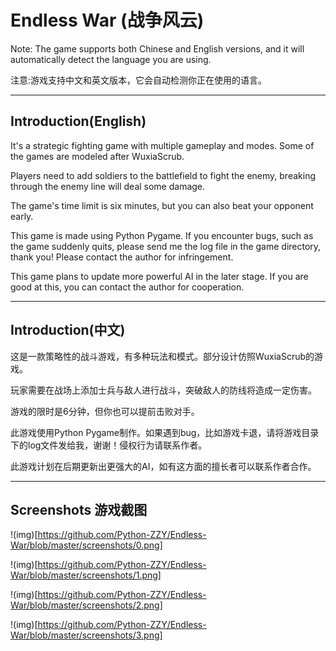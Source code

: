 # Endless War (战争风云)

Note: The game supports both Chinese and English versions, and it will automatically detect the language you are using.

注意:游戏支持中文和英文版本，它会自动检测你正在使用的语言。

---

## Introduction(English)

It's a strategic fighting game with multiple gameplay and modes.  Some of the games are modeled after WuxiaScrub.

Players need to add soldiers to the battlefield to fight the enemy, breaking through the enemy line will deal some damage.

The game's time limit is six minutes, but you can also beat your opponent early.

This game is made using Python Pygame.  If you encounter bugs, such as the game suddenly quits, please send me the log file in the game directory, thank you!  Please contact the author for infringement.

This game plans to update more powerful AI in the later stage.  If you are good at this, you can contact the author for cooperation.

---

## Introduction(中文)

这是一款策略性的战斗游戏，有多种玩法和模式。部分设计仿照WuxiaScrub的游戏。

玩家需要在战场上添加士兵与敌人进行战斗，突破敌人的防线将造成一定伤害。

游戏的限时是6分钟，但你也可以提前击败对手。

此游戏使用Python Pygame制作。如果遇到bug，比如游戏卡退，请将游戏目录下的log文件发给我，谢谢！侵权行为请联系作者。

此游戏计划在后期更新出更强大的AI，如有这方面的擅长者可以联系作者合作。

---

## Screenshots 游戏截图

!(img)[https://github.com/Python-ZZY/Endless-War/blob/master/screenshots/0.png]

!(img)[https://github.com/Python-ZZY/Endless-War/blob/master/screenshots/1.png]

!(img)[https://github.com/Python-ZZY/Endless-War/blob/master/screenshots/2.png]

!(img)[https://github.com/Python-ZZY/Endless-War/blob/master/screenshots/3.png]
